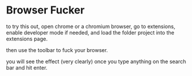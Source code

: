 # Browser Fucker

to try this out, open chrome or a chromium browser, go to extensions, enable developer mode if needed, and load the folder project into the extensions page.

then use the toolbar to fuck your browser. 

you will see the effect (very clearly) once you type anything on the search bar and hit enter.
